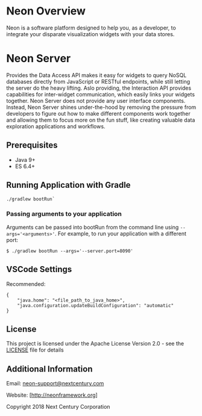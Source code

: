 # Neon Overview

Neon is a software platform designed to help you, as a developer, to integrate your disparate visualization widgets with your data stores. 

# Neon Server
Provides the Data Access API makes it easy for widgets to query NoSQL databases directly from JavaScript or RESTful endpoints, while still letting the server do the heavy lifting. Aslo providing, the Interaction API provides capabilities for inter-widget communication, which easily links your widgets together. Neon Server does not provide any user interface components. Instead, Neon Server shines under-the-hood by removing the pressure from developers to figure out how to make different components work together and allowing them to focus more on the fun stuff, like creating valuable data exploration applications and workflows.

## Prerequisites
* Java 9+
* ES 6.4+

## Running Application with Gradle

```
./gradlew bootRun`
```

### Passing arguments to your application

Arguments can be passed into bootRun from the command line using `--args='<arguments>'`. For example, to run your application with a different port:

```
$ ./gradlew bootRun --args='--server.port=8090'
```

## VSCode Settings

Recommended:

```
{
    "java.home": "<file_path_to_java_home>",
    "java.configuration.updateBuildConfiguration": "automatic"
}
```

## License

This project is licensed under the  Apache License Version 2.0 - see the [LICENSE](LICENSE) file for details

## Additional Information

Email: neon-support@nextcentury.com

Website: [http://neonframework.org]

Copyright 2018 Next Century Corporation
